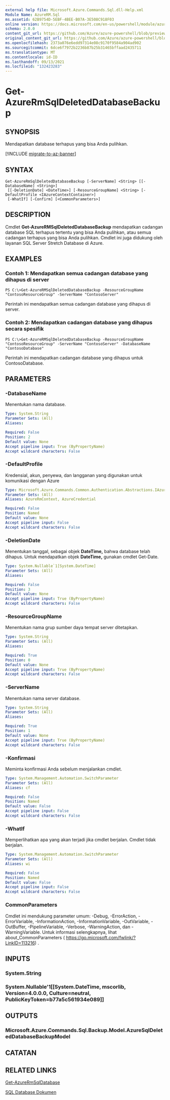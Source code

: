 ```yaml
---
external help file: Microsoft.Azure.Commands.Sql.dll-Help.xml
Module Name: AzureRM.Sql
ms.assetid: 62B9754D-5EBF-4BEE-B07A-3E508C918F03
online version: https://docs.microsoft.com/en-us/powershell/module/azurerm.sql/get-azurermsqldeleteddatabasebackup
schema: 2.0.0
content_git_url: https://github.com/Azure/azure-powershell/blob/preview/src/ResourceManager/Sql/Commands.Sql/help/Get-AzureRMSqlDeletedDatabaseBackup.md
original_content_git_url: https://github.com/Azure/azure-powershell/blob/preview/src/ResourceManager/Sql/Commands.Sql/help/Get-AzureRMSqlDeletedDatabaseBackup.md
ms.openlocfilehash: 2373a076e6edd97314e08c9170f9584a904ad902
ms.sourcegitcommit: 6dce6f7972b2236b87b25b31465bffaad2435711
ms.translationtype: MT
ms.contentlocale: id-ID
ms.lasthandoff: 09/13/2021
ms.locfileid: "132423283"
---
```

# Get-AzureRmSqlDeletedDatabaseBackup

## SYNOPSIS
Mendapatkan database terhapus yang bisa Anda pulihkan.

[!INCLUDE [migrate-to-az-banner](../../includes/migrate-to-az-banner.md)]

## SYNTAX

```
Get-AzureRmSqlDeletedDatabaseBackup [-ServerName] <String> [[-DatabaseName] <String>]
 [[-DeletionDate] <DateTime>] [-ResourceGroupName] <String> [-DefaultProfile <IAzureContextContainer>]
 [-WhatIf] [-Confirm] [<CommonParameters>]
```

## DESCRIPTION
Cmdlet **Get-AzureRMSqlDeletedDatabaseBackup** mendapatkan cadangan database SQL terhapus tertentu yang bisa Anda pulihkan, atau semua cadangan terhapus yang bisa Anda pulihkan.
Cmdlet ini juga didukung oleh layanan SQL Server Stretch Database di Azure.

## EXAMPLES

### Contoh 1: Mendapatkan semua cadangan database yang dihapus di server
```
PS C:\>Get-AzureRMSqlDeletedDatabaseBackup -ResourceGroupName "ContosoResourceGroup" -ServerName "ContosoServer"
```

Perintah ini mendapatkan semua cadangan database yang dihapus di server.

### Contoh 2: Mendapatkan cadangan database yang dihapus secara spesifik
```
PS C:\>Get-AzureRMSqlDeletedDatabaseBackup -ResourceGroupName "ContosoResourceGroup" -ServerName "ContosoServer" -DatabaseName "ContosoDatabase"
```

Perintah ini mendapatkan cadangan database yang dihapus untuk ContosoDatabase.

## PARAMETERS

### -DatabaseName
Menentukan nama database.

```yaml
Type: System.String
Parameter Sets: (All)
Aliases:

Required: False
Position: 2
Default value: None
Accept pipeline input: True (ByPropertyName)
Accept wildcard characters: False
```

### -DefaultProfile
Kredensial, akun, penyewa, dan langganan yang digunakan untuk komunikasi dengan Azure

```yaml
Type: Microsoft.Azure.Commands.Common.Authentication.Abstractions.IAzureContextContainer
Parameter Sets: (All)
Aliases: AzureRmContext, AzureCredential

Required: False
Position: Named
Default value: None
Accept pipeline input: False
Accept wildcard characters: False
```

### -DeletionDate
Menentukan tanggal, sebagai objek **DateTime,** bahwa database telah dihapus.
Untuk mendapatkan objek **DateTime,** gunakan cmdlet Get-Date.

```yaml
Type: System.Nullable`1[System.DateTime]
Parameter Sets: (All)
Aliases:

Required: False
Position: 3
Default value: None
Accept pipeline input: True (ByPropertyName)
Accept wildcard characters: False
```

### -ResourceGroupName
Menentukan nama grup sumber daya tempat server ditetapkan.

```yaml
Type: System.String
Parameter Sets: (All)
Aliases:

Required: True
Position: 0
Default value: None
Accept pipeline input: True (ByPropertyName)
Accept wildcard characters: False
```

### -ServerName
Menentukan nama server database.

```yaml
Type: System.String
Parameter Sets: (All)
Aliases:

Required: True
Position: 1
Default value: None
Accept pipeline input: True (ByPropertyName)
Accept wildcard characters: False
```

### -Konfirmasi
Meminta konfirmasi Anda sebelum menjalankan cmdlet.

```yaml
Type: System.Management.Automation.SwitchParameter
Parameter Sets: (All)
Aliases: cf

Required: False
Position: Named
Default value: False
Accept pipeline input: False
Accept wildcard characters: False
```

### -WhatIf
Memperlihatkan apa yang akan terjadi jika cmdlet berjalan.
Cmdlet tidak berjalan.

```yaml
Type: System.Management.Automation.SwitchParameter
Parameter Sets: (All)
Aliases: wi

Required: False
Position: Named
Default value: False
Accept pipeline input: False
Accept wildcard characters: False
```

### CommonParameters
Cmdlet ini mendukung parameter umum: -Debug, -ErrorAction, -ErrorVariable, -InformationAction, -InformationVariable, -OutVariable, -OutBuffer, -PipelineVariable, -Verbose, -WarningAction, dan -WarningVariable. Untuk informasi selengkapnya, lihat about_CommonParameters ( https://go.microsoft.com/fwlink/?LinkID=113216) .

## INPUTS

### System.String

### System.Nullable'1[[System.DateTime, mscorlib, Version=4.0.0.0, Culture=neutral, PublicKeyToken=b77a5c561934e089]]

## OUTPUTS

### Microsoft.Azure.Commands.Sql.Backup.Model.AzureSqlDeletedDatabaseBackupModel

## CATATAN

## RELATED LINKS

[Get-AzureRmSqlDatabase](./Get-AzureRmSqlDatabase.md)

[SQL Database Dokumen](https://docs.microsoft.com/azure/sql-database/)
